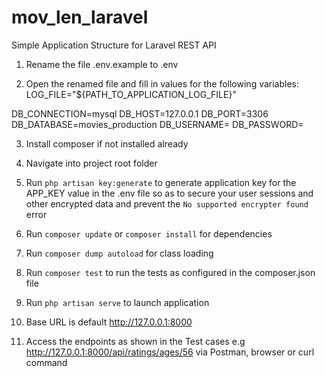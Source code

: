 # mov_len_laravel
Simple Application Structure for Laravel REST API

1. Rename the file .env.example to .env

2. Open the renamed file and fill in values for the following variables:
LOG_FILE="${PATH_TO_APPLICATION_LOG_FILE}"

DB_CONNECTION=mysql
DB_HOST=127.0.0.1
DB_PORT=3306
DB_DATABASE=movies_production
DB_USERNAME=
DB_PASSWORD=

3. Install composer if not installed already 

4. Navigate into project root folder

5. Run `php artisan key:generate` to generate application key for the APP_KEY value in the .env file so as to secure your user sessions and other encrypted data and prevent the `No supported encrypter found` error

6. Run `composer update` or `composer install` for dependencies

7. Run `composer dump autoload` for class loading

8. Run `composer test` to run the tests as configured in the composer.json file

9. Run `php artisan serve` to launch application

10. Base URL is default http://127.0.0.1:8000

11. Access the endpoints as shown in the Test cases e.g http://127.0.0.1:8000/api/ratings/ages/56 via Postman, browser or curl command
